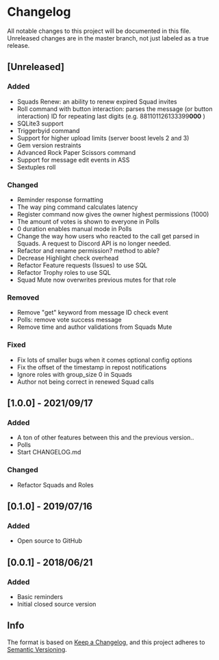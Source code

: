 # Changelog

All notable changes to this project will be documented in this file. Unreleased changes are in the master branch, not just labeled as a true release.

## [Unreleased]
### Added
- Squads Renew: an ability to renew expired Squad invites
- Roll command with button interaction: parses the message (or button interaction) ID for repeating last digits (e.g. 881101126133399**000** )
- SQLite3 support
- Triggerbyid command
- Support for higher upload limits (server boost levels 2 and 3)
- Gem version restraints
- Advanced Rock Paper Scissors command
- Support for message edit events in ASS
- Sextuples roll

### Changed
- Reminder response formatting
- The way ping command calculates latency
- Register command now gives the owner highest permissions (1000)
- The amount of votes is shown to everyone in Polls
- 0 duration enables manual mode in Polls
- Change the way how users who reacted to the call get parsed in Squads. A request to Discord API is no longer needed.
- Refactor and rename permission? method to able?
- Decrease Highlight check overhead
- Refactor Feature requests (Issues) to use SQL
- Refactor Trophy roles to use SQL
- Squad Mute now overwrites previous mutes for that role

### Removed
- Remove "get" keyword from message ID check event
- Polls: remove vote success message
- Remove time and author validations from Squads Mute

### Fixed
- Fix lots of smaller bugs when it comes optional config options
- Fix the offset of the timestamp in repost notifications
- Ignore roles with group_size 0 in Squads
- Author not being correct in renewed Squad calls

## [1.0.0] - 2021/09/17
### Added
- A ton of other features between this and the previous version..
- Polls
- Start CHANGELOG.md

### Changed
- Refactor Squads and Roles

## [0.1.0] - 2019/07/16
### Added
- Open source to GitHub

## [0.0.1] - 2018/06/21
### Added
- Basic reminders
- Initial closed source version

## Info
The format is based on [Keep a Changelog](https://keepachangelog.com/en/1.0.0/),
and this project adheres to [Semantic Versioning](https://semver.org/spec/v2.0.0.html).
